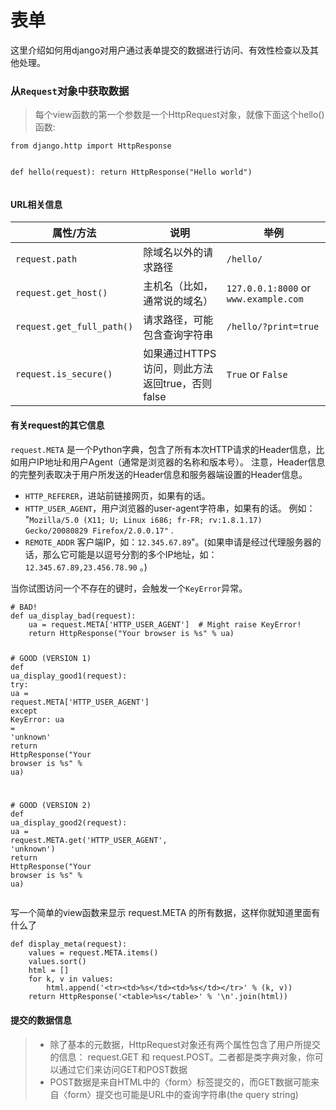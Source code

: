 <h1 id="表单">表单</h1>
<p>这里介绍如何用django对用户通过表单提交的数据进行访问、有效性检查以及其他处理。</p>
<h3 id="从request对象中获取数据">从<code>Request</code>对象中获取数据</h3>
<blockquote>
<p>每个view函数的第一个参数是一个HttpRequest对象，就像下面这个hello()函数:</p>
</blockquote>
<pre><code>from django.http import HttpResponse

def hello(request):
    return HttpResponse("Hello world")
</code></pre>
<h4 id="url相关信息">URL相关信息</h4>
<table>
<thead>
<tr>
<th>属性/方法</th>
<th>说明</th>
<th>举例</th>
</tr>
</thead>
<tbody>
<tr>
<td><code>request.path</code></td>
<td>除域名以外的请求路径</td>
<td><code>/hello/</code></td>
</tr>
<tr>
<td><code>request.get_host()</code></td>
<td>主机名（比如，通常说的域名）</td>
<td><code>127.0.0.1:8000</code> or <code>www.example.com</code></td>
</tr>
<tr>
<td><code>request.get_full_path()</code></td>
<td>请求路径，可能包含查询字符串</td>
<td><code>/hello/?print=true</code></td>
</tr>
<tr>
<td><code>request.is_secure()</code></td>
<td>如果通过HTTPS访问，则此方法返回true，否则 false</td>
<td><code>True</code> or <code>False</code></td>
</tr>
</tbody>
</table>
<h4 id="有关request的其它信息">有关request的其它信息</h4>
<p><code>request.META</code> 是一个Python字典，包含了所有本次HTTP请求的Header信息，比如用户IP地址和用户Agent（通常是浏览器的名称和版本号）。 注意，Header信息的完整列表取决于用户所发送的Header信息和服务器端设置的Header信息。</p>
<ul>
<li><code>HTTP_REFERER</code>，进站前链接网页，如果有的话。</li>
<li><code>HTTP_USER_AGENT</code>，用户浏览器的user-agent字符串，如果有的话。 例如： "<code>Mozilla/5.0 (X11; U; Linux i686; fr-FR; rv:1.8.1.17) Gecko/20080829 Firefox/2.0.0.17"</code> .</li>
<li><code>REMOTE_ADDR</code> 客户端IP，如：<code>12.345.67.89</code>"。(如果申请是经过代理服务器的话，那么它可能是以逗号分割的多个IP地址，如：<code>12.345.67.89,23.456.78.90</code> 。)</li>
</ul>
<p>当你试图访问一个不存在的键时，会触发一个<code>KeyError</code>异常。</p>
<pre class=" language-py"><code class="prism  language-py"><span class="token comment" spellcheck="true"># BAD!
</span><span class="token keyword">def</span> ua_display_bad<span class="token punctuation">(</span>request<span class="token punctuation">)</span><span class="token punctuation">:</span>
    ua <span class="token operator">=</span> request<span class="token punctuation">.</span>META<span class="token punctuation">[</span><span class="token string">'HTTP_USER_AGENT'</span><span class="token punctuation">]</span>  <span class="token comment" spellcheck="true"># Might raise KeyError!
</span>    <span class="token keyword">return</span> HttpResponse<span class="token punctuation">(</span><span class="token string">"Your browser is %s"</span> <span class="token operator">%</span> ua<span class="token punctuation">)</span>

<span class="token comment" spellcheck="true"># GOOD (VERSION 1)
</span><span class="token keyword">def</span> ua_display_good1<span class="token punctuation">(</span>request<span class="token punctuation">)</span><span class="token punctuation">:</span>
    <span class="token keyword">try</span><span class="token punctuation">:</span>
        ua <span class="token operator">=</span> request<span class="token punctuation">.</span>META<span class="token punctuation">[</span><span class="token string">'HTTP_USER_AGENT'</span><span class="token punctuation">]</span>
    <span class="token keyword">except</span> KeyError<span class="token punctuation">:</span>
        ua <span class="token operator">=</span> <span class="token string">'unknown'</span>
    <span class="token keyword">return</span> HttpResponse<span class="token punctuation">(</span><span class="token string">"Your browser is %s"</span> <span class="token operator">%</span> ua<span class="token punctuation">)</span>

<span class="token comment" spellcheck="true"># GOOD (VERSION 2)
</span><span class="token keyword">def</span> ua_display_good2<span class="token punctuation">(</span>request<span class="token punctuation">)</span><span class="token punctuation">:</span>
    ua <span class="token operator">=</span> request<span class="token punctuation">.</span>META<span class="token punctuation">.</span>get<span class="token punctuation">(</span><span class="token string">'HTTP_USER_AGENT'</span><span class="token punctuation">,</span> <span class="token string">'unknown'</span><span class="token punctuation">)</span>
    <span class="token keyword">return</span> HttpResponse<span class="token punctuation">(</span><span class="token string">"Your browser is %s"</span> <span class="token operator">%</span> ua<span class="token punctuation">)</span>
</code></pre>
<p>写一个简单的view函数来显示 request.META 的所有数据，这样你就知道里面有什么了</p>
<pre class=" language-py"><code class="prism  language-py"><span class="token keyword">def</span> display_meta<span class="token punctuation">(</span>request<span class="token punctuation">)</span><span class="token punctuation">:</span>
    values <span class="token operator">=</span> request<span class="token punctuation">.</span>META<span class="token punctuation">.</span>items<span class="token punctuation">(</span><span class="token punctuation">)</span>
    values<span class="token punctuation">.</span>sort<span class="token punctuation">(</span><span class="token punctuation">)</span>
    html <span class="token operator">=</span> <span class="token punctuation">[</span><span class="token punctuation">]</span>
    <span class="token keyword">for</span> k<span class="token punctuation">,</span> v <span class="token keyword">in</span> values<span class="token punctuation">:</span>
        html<span class="token punctuation">.</span>append<span class="token punctuation">(</span><span class="token string">'&lt;tr&gt;&lt;td&gt;%s&lt;/td&gt;&lt;td&gt;%s&lt;/td&gt;&lt;/tr&gt;'</span> <span class="token operator">%</span> <span class="token punctuation">(</span>k<span class="token punctuation">,</span> v<span class="token punctuation">)</span><span class="token punctuation">)</span>
    <span class="token keyword">return</span> HttpResponse<span class="token punctuation">(</span><span class="token string">'&lt;table&gt;%s&lt;/table&gt;'</span> <span class="token operator">%</span> <span class="token string">'\n'</span><span class="token punctuation">.</span>join<span class="token punctuation">(</span>html<span class="token punctuation">)</span><span class="token punctuation">)</span>
</code></pre>
<h4 id="提交的数据信息">提交的数据信息</h4>
<blockquote>
<ul>
<li>除了基本的元数据，HttpRequest对象还有两个属性包含了用户所提交的信息： request.GET 和 request.POST。二者都是类字典对象，你可以通过它们来访问GET和POST数据</li>
<li>POST数据是来自HTML中的〈form〉标签提交的，而GET数据可能来自〈form〉提交也可能是URL中的查询字符串(the query string)</li>
</ul>
</blockquote>